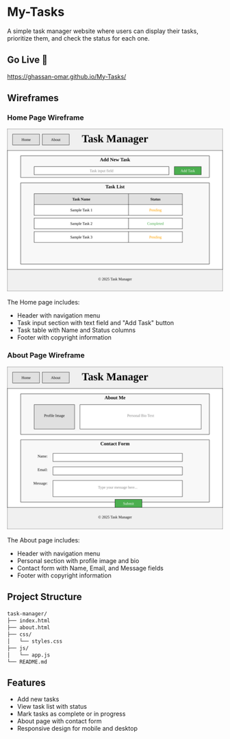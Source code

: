 # My-Tasks

A simple task manager website where users can display their tasks, prioritize them, and check the status for each one.
## Go Live 🛜
https://ghassan-omar.github.io/My-Tasks/
## Wireframes

### Home Page Wireframe
![Home Page Wireframe](wireframe_home.svg)

The Home page includes:
- Header with navigation menu
- Task input section with text field and "Add Task" button
- Task table with Name and Status columns
- Footer with copyright information

### About Page Wireframe
![About Page Wireframe](wireframe_about.svg)

The About page includes:
- Header with navigation menu
- Personal section with profile image and bio
- Contact form with Name, Email, and Message fields
- Footer with copyright information

## Project Structure

```
task-manager/
├── index.html
├── about.html
├── css/
│   └── styles.css
├── js/
│   └── app.js
└── README.md
```

## Features

- Add new tasks
- View task list with status
- Mark tasks as complete or in progress
- About page with contact form
- Responsive design for mobile and desktop
